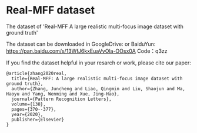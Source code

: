 # Real-MFF dataset
The dataset of 'Real-MFF A large realistic multi-focus image dataset with ground truth'

The dataset can be downloaded in GoogleDrive:
or BaiduYun: https://pan.baidu.com/s/13WfJ6kxEuaVvOla-OOsx0A 
Code：q3zz 



If you find the dataset helpful in your resarch or work, please cite our paper:

    @article{zhang2020real,
      title={Real-MFF: A large realistic multi-focus image dataset with ground truth},
      author={Zhang, Juncheng and Liao, Qingmin and Liu, Shaojun and Ma, Haoyu and Yang, Wenming and Xue, Jing-Hao},
      journal={Pattern Recognition Letters},
      volume={138},
      pages={370--377},
      year={2020},
      publisher={Elsevier}
    }

